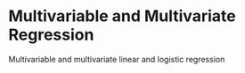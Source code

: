 # Multivariable and Multivariate Regression
Multivariable and multivariate linear and logistic regression
